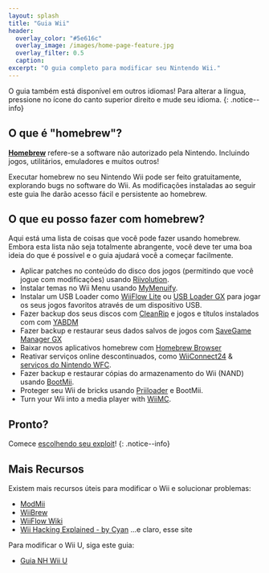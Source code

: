 ```yaml
---
layout: splash
title: "Guia Wii"
header:
  overlay_color: "#5e616c"
  overlay_image: /images/home-page-feature.jpg
  overlay_filter: 0.5
  caption:
excerpt: "O guia completo para modificar seu Nintendo Wii."
---
```


O guia também está disponível em outros idiomas! Para alterar a língua, pressione no ícone do canto superior direito e mude seu idioma.
{: .notice--info}

## O que é "homebrew"?

[**Homebrew**](https://en.wikipedia.org/wiki/Homebrew_(video_games)) refere-se a software não autorizado pela Nintendo. Incluindo jogos, utilitários, emuladores e muitos outros!

Executar homebrew no seu Nintendo Wii pode ser feito gratuitamente, explorando bugs no software do Wii. As modificações instaladas ao seguir este guia lhe darão acesso fácil e persistente ao homebrew.

## O que eu posso fazer com homebrew?

Aqui está uma lista de coisas que você pode fazer usando homebrew. Embora esta lista não seja totalmente abrangente, você deve ter uma boa ideia do que é possível e o guia ajudará você a começar facilmente.

- Aplicar patches no conteúdo do disco dos jogos (permitindo que você jogue com modificações) usando [Riivolution](http://www.wiibrew.org/wiki/Riivolution).
- Instalar temas no Wii Menu usando [MyMenuify](themes).
- Instalar um USB Loader como [WiiFlow Lite](wiiflow) ou [USB Loader GX](usbloadergx) para jogar os seus jogos favoritos através de um dispositivo USB.
- Fazer backup dos seus discos com [CleanRip](/dump-games) e jogos e títulos instalados com com [YABDM](dump-wads)
- Fazer backup e restaurar seus dados salvos de jogos com [SaveGame Manager GX](https://wiidatabase.de/downloads/wii-tools/savegame-manager-gx-beta/)
- Baixar novos aplicativos homebrew com [Homebrew Browser](hbb)
- Reativar serviços online descontinuados, como [WiiConnect24](riiconnect24) & [serviços do Nintendo WFC](wiimmfi).
- Fazer backup e restaurar cópias do armazenamento do Wii (NAND) usando [BootMii](bootmii).
- Proteger seu Wii de bricks usando [Priiloader](priiloader) e BootMii.
- Turn your Wii into a media player with [WiiMC](https://oscwii.org/library/app/wiimc-ss).


## Pronto?

Comece [escolhendo seu exploit](get-started)!
{: .notice--info}

## Mais Recursos

Existem mais recursos úteis para modificar o Wii e solucionar problemas:

- [ModMii](https://modmii.github.io/)
- [WiiBrew](https://wiibrew.org/)
- [WiiFlow Wiki](https://sites.google.com/site/wiiflowiki4/)
- [Wii Hacking Explained - by Cyan](https://gbatemp.net/threads/wii-hacking-explained.501605/) ...e claro, esse site

Para modificar o Wii U, siga este guia:
- [Guia NH Wii U](https://wiiu.hacks.guide)
